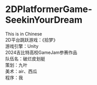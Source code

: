# 2DPlatformerGame-SeekinYourDream  
This is in Chinese  
2D平台跳跃游戏：《拾梦》  
游戏引擎：Unity  
2024吉比特高校GameJam参赛作品  
队伍名：破烂皮划艇  
策划：九叶  
美术：air、西瓜  
程序：我
